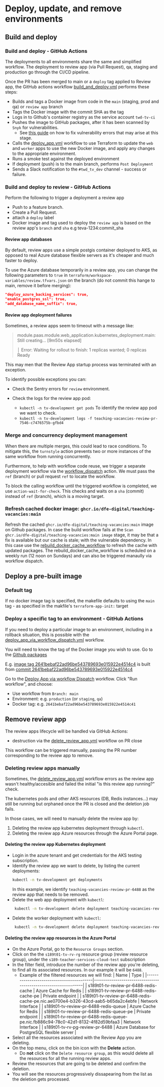 # Deploy, update, and remove environments

## Build and deploy

### Build and deploy - GitHub Actions

The deployments to all environments share the same and simplified workflow. The deployment to review app (via Pull Request), qa, staging and production go through the CI/CD pipeline.

Once the PR has been merged to main or a `deploy` tag applied to Review app, the GitHub actions workflow [build_and_deploy.yml](../.github/workflows/build_and_deploy.yml) performs these steps:

- Builds and tags a Docker image from code in the `main` (staging, prod and qa) or `review app` branch
- Tags the Docker image with the commit SHA as the tag
- Logs in to Github's container registry as the service account `twd-tv-ci`
- Pushes the image to GitHub packages, after it has been scanned by `Snyk` for vulnerabilities.
    - See [this guide](/documentation/operations/infrastructure/docker.md#docker-image-scan) on how to fix vulnerability errors that may arise at this stage.
- Calls the [deploy_app.yml](../.github/workflows/deploy_app.yml) workflow to use Terraform to update the `web` and `worker` apps to use the new Docker image, and apply any changes to the appropriate environment.
- Runs a smoke test against the deployed environment
- If deployment (push) is to the main branch, performs `Post Deployment`
- Sends a Slack notification to the `#twd_tv_dev` channel - success or failure.

### Build and deploy to review - GitHub Actions

Perform the following to trigger a deployment a review app

- Push to a feature branch.
- Create a Pull Request.
- attach a `deploy` label
- Docker image and tag used to deploy the `review app` is based on the review app's `branch` and `sha` e.g teva-1234:commit_sha

#### Review app databases
By default, review apps use a simple postgis container deployed to AKS, as opposed to real Azure database flexible servers as it's cheaper and much faster to deploy.

To use the Azure database temporarily in a review app, you can change the following parameters to `true` in `terraform/workspace-variables/review.tfvars.json` on the branch (do not commit this hange to main, remove it before merging):

```json
"deploy_azure_backing_services": true,
"enable_postgres_ssl": true,
"add_database_name_suffix": true,
```
#### Review app deployment failures

Sometimes, a review apps seem to timeout with a message like:

> module.paas.module.web_application.kubernetes_deployment.main: Still creating... [9m50s elapsed]
>
> │ Error: Waiting for rollout to finish: 1 replicas wanted; 0 replicas Ready

This may men that the Review App startup process was terminated with an exception.

To identify possible exceptions you can:

- Check the Sentry errors for `review` environment.

- Check the logs for the review app pod:
  - `kubectl -n tv-development get pods` To identify the review app pod we want to check.
  - `kubectl -n tv-development logs -f teaching-vacancies-review-pr-7546-c7476575b-gfbd4`

### Merge and concurrency deployment management
When there are multiple merges, this could lead to race conditions. To mitigate this, the `turnstyle` action prevents two or more instances of the same workflow from running concurrently.

Furthermore, to help with workflow code reuse, we trigger a separate deployment workflow via the [workflow_dispatch](https://docs.github.com/en/actions/reference/events-that-trigger-workflows#workflow_dispatch) action. We must pass the `ref` (branch) or pull request `ref` to locate the workflow.

To block the calling workflow until the triggered workflow is completed, we use `action-wait-for-check`. This checks and waits on a `sha` (commit) instead of `ref` (branch), which is a moving target.


### Refresh cached docker image: `ghcr.io/dfe-digital/teaching-vacancies:main`

Refresh the cached `ghcr.io/dfe-digital/teaching-vacancies:main` image on Github packages. In case the build workflow fails at the `Scan ghcr.io/dfe-digital/teaching-vacancies:main image` stage, it may be that a fix is available but our cache is stale; with the vulnerable dependency. In this case use the [rebuild_docker_cache_workflow](../.github/workflows/rebuild_docker_cache.yml) to refresh the cache with updated packages. The rebuild_docker_cache_workflow is scheduled on a weekly run (12 noon on Sundays) and can also be triggered manaully via workflow dispatch.


## Deploy a pre-built image

### Default tag

If no docker image tag is specified, the makefile defaults to using the `main` tag - as specified in the makfile's `terraform-app-init:` target

### Deploy a specific tag to an environment - GitHub Actions

If you need to deploy a particular image to an environment, including in a rollback situation, this is possible with the [deploy_app_via_workflow_dispatch.yml](/.github/workflows/deploy_app_via_workflow_dispatch.yml) workflow.

You will need to know the tag of the Docker image you wish to use. Go to the [Github packages](https://github.com/DFE-Digital/teaching-vacancies/pkgs/container/teaching-vacancies)

E.g. [image tag 2641bebaf22ad96be543789693e015922e4514c4](https://hub.docker.com/layers/dfedigital/teaching-vacancies/2641bebaf22ad96be543789693e015922e4514c4/images/sha256-804c11e347b156a65c4ffe504e11e97917550d3ea11fed4e1697fdfc3725f3f7?context=explore)
is built from [commit 2641bebaf22ad96be543789693e015922e4514c4](https://github.com/DFE-Digital/teaching-vacancies/commit/2641bebaf22ad96be543789693e015922e4514c4)

Go to the [Deploy App via workflow Dispatch](https://github.com/DFE-Digital/teaching-vacancies/actions/workflows/deploy_app_via_workflow_dispatch.yml) workflow.
Click "Run workflow", and choose:
- Use workflow from `Branch: main`
- Environment: e.g. `production` (or `staging`, `qa`)
- Docker tag: e.g. `2641bebaf22ad96be543789693e015922e4514c41`

## Remove review app

The review apps lifecycle will be handled via GitHub Actions:
- destruction via the [delete_review_app.yml](../.github/workflows/delete_review_app.yml) workflow on PR close

This workflow can be triggered manually, passing the PR number corresponding to the review app to remove.

### Deleting review apps manually

Sometimes, the [delete_review_app.yml](../.github/workflows/delete_review_app.yml) workflow errors as the review app
wasn't healthy/accesible and failed the initial "is this review app running?" check.

The kubernetes pods and other AKS resources (DB, Redis instances...) may still be running but orphaned once the PR is
closed and the deletion job fails.

In those cases, we will need to manually delete the review app by:
1. Deleting the review app kubernetes deployment through `kubectl`.
2. Deleting the review app Azure resources through the Azure Portal page.

#### Deleting the review app Kubernetes deployment
- Login in the azure tenant and get credentials for the AKS testing subscription.
- Identify the review app we want to delete, by listing the current deployments:
  ```bash
  kubectl -n tv-development get deployments
  ```
  In this example, we identify `teaching-vacancies-review-pr-6488` as the review app that needs to be removed.
- Delete the web app deployment with `kubectl`:
  ```bash
   kubectl -n tv-development delete deployment teaching-vacancies-review-pr-6488
  ```
- Delete the worker deployment with `kubectl`:
  ```bash
   kubectl -n tv-development delete deployment teaching-vacancies-review-pr-6488-worker
  ```

#### Deleting the review app resources in the Azure Portal
- On the Azure Portal, go to the `Resource Groups` section.
- Click on the the `s189t01-tv-rv-rg` resource group (review resource group), under the `s189-teacher-services-cloud-test` subscription
- In the filter field, introduce the number of the review app you're deleting, to find all its associated resources. In our example it will be `6488`.
  - Example of the filtered resources we will find:
    | Name                                      | Type                                                            |
    |-------------------------------------------|-----------------------------------------------------------------|
    | s189t01-tv-review-pr-6488-redis-cache     | Azure Cache for Redis                                           |
    | s189t01-tv-review-pr-6488-redis-cache-pe  | Private endpoint                                                |
    | s189t01-tv-review-pr-6488-redis-cache-pe.nic.ae0700e4-b326-43cd-aab5-b65da2c4ebfe  | Network Interface      |
    | s189t01-tv-review-pr-6488-redis-queue     | Azure Cache for Redis                                           |
    | s189t01-tv-review-pr-6488-redis-queue-pe  | Private endpoint                                                |
    | s189t01-tv-review-pr-6488-redis-queue-pe.nic.fb886c94-78c0-42d1-8132-4f82d59bfaa3  | Network Interface      |
    | s189t01-tv-rv-pg-review-pr-6488           | Azure Database for PostgreSQL flexible server                   |
- Select all the resources associated with the Review App you are deleting.
- On the top menu, click on the bin icon with the **Delete** action.
  - Do **not** click on the `Delete resource group`, as this would delete all the resources for all the running review apps.
- Review the resources that are going to be deleted and confirm the deletion.
- You will see the resources progressively dissapearing from the list as the deletion gets processed.
